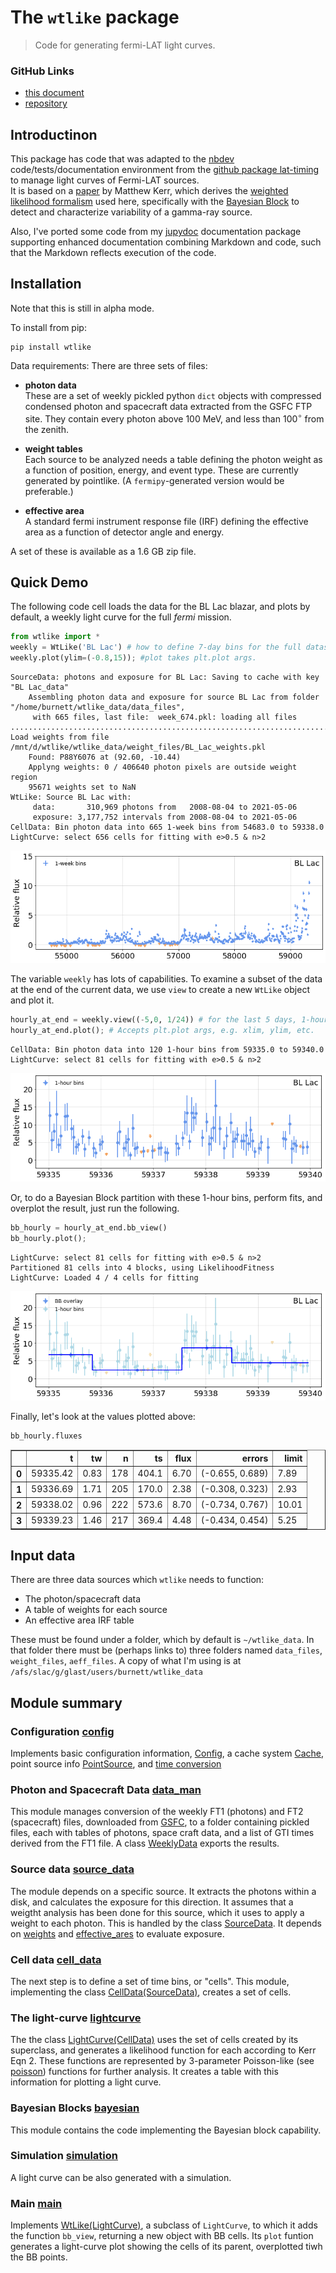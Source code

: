 # The `wtlike` package
> Code for generating fermi-LAT light curves.


### GitHub Links

- [this document](https://tburnett.github.io/wtlike/)
-  [repository](https://github.com/tburnett/wtlike)

## Introductinon

This package has code that was adapted to the [nbdev](https://nbdev.fast.ai/) code/tests/documentation environment from the [github package lat-timing](https://github.com/tburnett/lat-timing) to manage light curves of Fermi-LAT sources.  
It is based on a [paper](https://arxiv.org/pdf/1910.00140.pdf) by Matthew Kerr, which derives the [weighted likelihood formalism](https://tburnett.github.io/wtlike/loglike#The-Kerr-likelihood-formula) used here, specifically with
the [Bayesian Block](https://arxiv.org/pdf/1207.5578.pdf) to detect and characterize variability of a gamma-ray source.

Also, I've ported some code from  my [jupydoc](https://github.com/tburnett/jupydoc) documentation package supporting enhanced documentation combining Markdown and code, such that the 
Markdown reflects execution of the code.

## Installation

Note that this is still in alpha mode. 

To install from pip:

```
pip install wtlike
```
Data requirements: There are three sets of files:

- **photon data**<br> 
These are a set of weekly pickled python `dict` objects with compressed condensed photon and spacecraft data extracted from the GSFC FTP site. They contain every photon above 100 MeV, and less than $100^\circ$ 
from the zenith.

- **weight tables**<br>
Each source to be analyzed needs a table defining the photon weight as a function of position, energy, and event type. These are currently generated by pointlike. (A `fermipy`-generated version would be preferable.)

- **effective area**<br>
A standard fermi instrument response file (IRF) defining the effective area as a function of detector angle and energy. 

A set of these is available as a 1.6 GB zip file.

## Quick Demo

The following code cell loads the data for the BL Lac blazar, and plots by default, a weekly light curve for the full *fermi* mission.

```python
from wtlike import *
weekly = WtLike('BL Lac') # how to define 7-day bins for the full dataset.
weekly.plot(ylim=(-0.8,15)); #plot takes plt.plot args.
```

    SourceData: photons and exposure for BL Lac: Saving to cache with key "BL Lac_data"
    	Assembling photon data and exposure for source BL Lac from folder "/home/burnett/wtlike_data/data_files",
    	 with 665 files, last file:  week_674.pkl: loading all files
    .........................................................................................................................................................................................................................................................................................................................................................................................................................................................................................................................................................................................................................................................................................
    Load weights from file /mnt/d/wtlike/wtlike_data/weight_files/BL_Lac_weights.pkl
    	Found: P88Y6076 at (92.60, -10.44)
    	Applyng weights: 0 / 406640 photon pixels are outside weight region
    	95671 weights set to NaN
    WtLike: Source BL Lac with:
    	 data:       310,969 photons from   2008-08-04 to 2021-05-06
    	 exposure: 3,177,752 intervals from 2008-08-04 to 2021-05-06
    CellData: Bin photon data into 665 1-week bins from 54683.0 to 59338.0
    LightCurve: select 656 cells for fitting with e>0.5 & n>2



![png](docs/images/output_2_1.png)


The variable `weekly` has lots of capabilities.
To examine a subset of the data at the end of the current data, we use `view` to create a new `WtLike` object and plot it.

```python
hourly_at_end = weekly.view((-5,0, 1/24)) # for the last 5 days, 1-hour bins
hourly_at_end.plot(); # Accepts plt.plot args, e.g. xlim, ylim, etc.
```

    CellData: Bin photon data into 120 1-hour bins from 59335.0 to 59340.0
    LightCurve: select 81 cells for fitting with e>0.5 & n>2



![png](docs/images/output_4_1.png)


Or, to do a Bayesian Block partition with these 1-hour bins, perform fits, and overplot the result, just run the following.

```python
bb_hourly = hourly_at_end.bb_view()
bb_hourly.plot();
```

    LightCurve: select 81 cells for fitting with e>0.5 & n>2
    Partitioned 81 cells into 4 blocks, using LikelihoodFitness 
    LightCurve: Loaded 4 / 4 cells for fitting



![png](docs/images/output_6_1.png)


Finally, let's look at the values plotted above:

```python
bb_hourly.fluxes
```




<div>
<style scoped>
    .dataframe tbody tr th:only-of-type {
        vertical-align: middle;
    }

    .dataframe tbody tr th {
        vertical-align: top;
    }

    .dataframe thead th {
        text-align: right;
    }
</style>
<table border="1" class="dataframe">
  <thead>
    <tr style="text-align: right;">
      <th></th>
      <th>t</th>
      <th>tw</th>
      <th>n</th>
      <th>ts</th>
      <th>flux</th>
      <th>errors</th>
      <th>limit</th>
    </tr>
  </thead>
  <tbody>
    <tr>
      <th>0</th>
      <td>59335.42</td>
      <td>0.83</td>
      <td>178</td>
      <td>404.1</td>
      <td>6.70</td>
      <td>(-0.655, 0.689)</td>
      <td>7.89</td>
    </tr>
    <tr>
      <th>1</th>
      <td>59336.69</td>
      <td>1.71</td>
      <td>205</td>
      <td>170.0</td>
      <td>2.38</td>
      <td>(-0.308, 0.323)</td>
      <td>2.93</td>
    </tr>
    <tr>
      <th>2</th>
      <td>59338.02</td>
      <td>0.96</td>
      <td>222</td>
      <td>573.6</td>
      <td>8.70</td>
      <td>(-0.734, 0.767)</td>
      <td>10.01</td>
    </tr>
    <tr>
      <th>3</th>
      <td>59339.23</td>
      <td>1.46</td>
      <td>217</td>
      <td>369.4</td>
      <td>4.48</td>
      <td>(-0.434, 0.454)</td>
      <td>5.25</td>
    </tr>
  </tbody>
</table>
</div>



## Input data

There are three data sources which `wtlike` needs to function:


-	The photon/spacecraft data
-	A table of weights for each source
-	An effective area IRF table 

These must be found under a folder, which by default is `~/wtlike_data`. In that folder there must be (perhaps links to) three folders named `data_files`, `weight_files`, `aeff_files`.  A copy of what I'm using is at `/afs/slac/g/glast/users/burnett/wtlike_data`

## Module summary

### Configuration [config](https://tburnett.github.io/wtlike/config)
Implements basic configuration information, [Config](https://tburnett.github.io/wtlike/config#Config), a cache system [Cache](https://tburnett.github.io/wtlike/config#Cache), point source info [PointSource](https://tburnett.github.io/wtlike/config#PointSource), and [time conversion](https://tburnett.github.io/wtlike/config#Time-conversion)

### Photon and Spacecraft Data  [data_man](https://tburnett.github.io/wtlike/data_man)
This module manages conversion of the weekly FT1 (photons) and FT2 (spacecraft) files, downloaded from  [GSFC](https://heasarc.gsfc.nasa.gov/FTP/fermi/data/lat/weekly), to a folder containing  pickled files, each with tables of photons, space craft data, and a list of GTI times derived from the FT1 file. A class [WeeklyData](https://tburnett.github.io/wtlike/data_man#WeeklyData) exports the results.

### Source data  [source_data](https://tburnett.github.io/wtlike/source_data)
The module depends on a specific source. It extracts the photons within a disk, and calculates the exposure for this direction. It assumes that a weigtht analysis has been done for this source, which it uses to apply a weight to each photon. This is handled by the class [SourceData](https://tburnett.github.io/wtlike/source_data#SourceData). It depends on [weights](https://tburnett.github.io/wtlike/weights) and [effective_ares](https://tburnett.github.io/wtlike/effective_area) to evaluate exposure.

### Cell data [cell_data](https://tburnett.github.io/wtlike/cell_data)
The next step is to define a set of time bins, or "cells". This module, implementing the class [CellData(SourceData)](https://tburnett.github.io/wtlike/cell_data#CellData), creates a set of cells.

### The light-curve  [lightcurve](https://tburnett.github.io/wtlike/lightcurve)
The the class [LightCurve(CellData)](https://tburnett.github.io/wtlike/lightcurve#LightCurve) uses the set of cells created by its superclass, and generates a likelihood function for each according to Kerr Eqn 2. These functions are represented by 3-parameter Poisson-like (see [poisson](https://tburnett.github.io/wtlike/poisson)) functions for further analysis. It creates a table with this information for plotting a light curve.

### Bayesian Blocks [bayesian](https://tburnett.github.io/wtlike/bayesian) 
This module contains the code implementing the  Bayesian block capability. 

### Simulation [simulation](https://tburnett.github.io/wtlike/simulation)
A light curve can be also generated with a simulation.

### Main [main](https://tburnett.github.io/wtlike/main)
Implements [WtLike(LightCurve)](https://tburnett.github.io/wtlike/main#WtLike/), a subclass of `LightCurve`, to which it adds the function `bb_view`, returning a new object with BB cells. Its `plot` funtion generates a light-curve plot showing the cells of its parent, overplotted tiwh the BB points.
